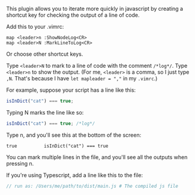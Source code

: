 This plugin allows you to iterate more quickly in javascript by creating a
shortcut key for checking the output of a line of code.

Add this to your .vimrc:

```vim
map <leader>n :ShowNodeLog<CR>
map <leader>N :MarkLineToLog<CR>
```

Or choose other shortcut keys.

Type `<leader>N` to mark to a line of code with the comment `/*log*/`. Type
`<leader>n` to show the output. (For me, `<leader>` is a comma, so I just type
`,N`. That's because I have `let mapleader = ","` in my `.vimrc`.)

For example, suppose your script has a line like this:

```js
isInDict("cat") === true;
```

Typing <leader>N marks the line like so:

```js
isInDict("cat") === true; /*log*/
```

Type <leader>n, and you'll see this at the bottom of the screen:

```
true          isInDict("cat") === true
```

You can mark multiple lines in the file, and you'll see all the outputs when
pressing <leader>n.

If you're using Typescript, add a line like this to the file:

```js
// run as: /Users/me/path/to/dist/main.js # The compiled js file
```
